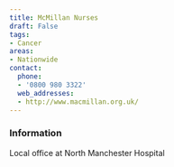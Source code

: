 ```yaml
---
title: McMillan Nurses
draft: False
tags:
- Cancer
areas:
- Nationwide
contact:
  phone:
  - '0800 980 3322'
  web_addresses:
  - http://www.macmillan.org.uk/
---
```


### Information
Local office at North Manchester Hospital